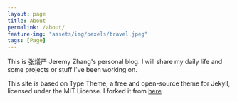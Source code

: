 ```yaml
---
layout: page
title: About
permalink: /about/
feature-img: "assets/img/pexels/travel.jpeg"
tags: [Page]
---
```


This is 张燨严 Jeremy Zhang's personal blog. I will share my daily life and some projects or stuff I've been working on.

This site is based on Type Theme, a free and open-source theme for Jekyll, licensed under the MIT License. I forked it from [here](https://github.com/sylhare/Type-on-Strap)